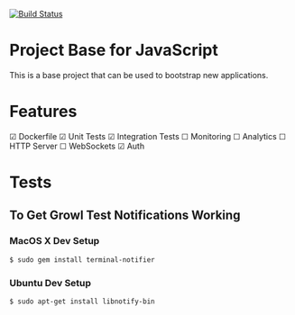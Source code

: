 [![Build Status](https://travis-ci.org/triforkse/base-project-js.svg)](https://travis-ci.org/triforkse/base-project-js)

# Project Base for JavaScript

This is a base project that can be used to bootstrap new applications.

# Features

☑ Dockerfile
☑ Unit Tests
☑ Integration Tests
☐ Monitoring
☐ Analytics
☐ HTTP Server
☐ WebSockets
☑ Auth

# Tests

## To Get Growl Test Notifications Working

### MacOS X Dev Setup

```bash
$ sudo gem install terminal-notifier
```

### Ubuntu Dev Setup

```bash
$ sudo apt-get install libnotify-bin
```
